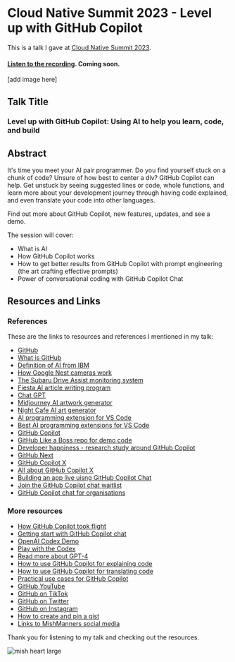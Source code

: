# Cloud Native Summit 2023 - Level up with GitHub Copilot

This is a talk I gave at [Cloud Native Summit 2023](https://www.cloudnativesummit.co/Level-up-with-GitHub-Copilot.html).

#### [Listen to the recording](). Coming soon.

[add image here]

## Talk Title

### Level up with GitHub Copilot: Using AI to help you learn, code, and build

## Abstract

It's time you meet your AI pair programmer. Do you find yourself stuck on a chunk of code? Unsure of how best to center a div? GitHub Copilot can help. Get unstuck by seeing suggested lines or code, whole functions, and learn more about your development journey through having code explained, and even translate your code into other languages.

Find out more about GitHub Copilot, new features, updates, and see a demo.

The session will cover:
- What is AI
- How GitHub Copilot works
- How to get better results from GitHub Copilot with prompt engineering (the art crafting effective prompts)
- Power of conversational coding with GitHub Copilot Chat

## Resources and Links

### References

These are the links to resources and references I mentioned in my talk:

- [GitHub](https://github.com)
- [What is GitHub](https://youtu.be/pBy1zgt0XPc)
- [Definition of AI from IBM](https://www.ibm.com/cloud/learn/what-is-artificial-intelligence)
- [How Google Nest cameras work](https://thenextweb.com/news/google-nest-cam-ai-and-batteries)
- [The Subaru Drive Assist monitoring system](https://www.subaru.com.au/driver-monitoring-system)
- [Fiesta AI article writing program](https://articlefiesta.com/)
- [Chat GPT](https://chat.openai.com/)
- [Midjourney AI artwork generator](https://www.midjourney.com/home/)
- [Night Cafe AI art generator](https://creator.nightcafe.studio/creation/O0iBOpUCgygcGNJsAz9I)
- [AI programming extension for VS Code](https://marketplace.visualstudio.com/items?itemName=GalilAI.aicoding)
- [Best AI programming extensions for VS Code](https://sourceforge.net/software/ai-coding-assistants/integrates-with-visual-studio-code/)
- [GitHub Copilot](https://copilot.github.com/)
- [GitHub Like a Boss repo for demo code](https://github.com/mishmanners/github-like-a-boss)
- [Developer happiness - research study around GitHub Copilot](https://github.blog/2022-09-07-research-quantifying-github-copilots-impact-on-developer-productivity-and-happiness/)
- [GitHub Next](https://githubnext.com/)
- [GitHub Copilot X](https://github.com/features/preview/copilot-x)
- [All about GitHub Copilot X](https://github.blog/2023-03-22-github-copilot-x-the-ai-powered-developer-experience/)
- [Building an app live uisng GitHub Copilot Chat](https://github.blog/2023-05-05-web-summit-rio-2023-building-an-app-in-18-minutes-with-github-copilot-x/)
- [Join the GitHub Copilot chat waitlist](https://github.com/github-copilot/chat_waitlist_signup/join)
- [GitHub Copilot chat for organisations](https://github.blog/2023-07-20-github-copilot-chat-beta-now-available-for-every-organization/)

### More resources
- [How GitHub Copilot took flight](https://www.youtube.com/watch?v=8JjVNFc2kK4&ab_channel=GitHub)
- [Getting start with GitHub Copilot chat](https://www.youtube.com/watch?v=3surPGP7_4o&ab_channel=GitHub)
- [OpenAI Codex Demo](https://youtu.be/SGUCcjHTmGY)
- [Play with the Codex](https://webcatalog.io/apps/openai-playground/)
- [Read more about GPT-4](https://neuroflash.com/blog/gpt-4-open-ai/)
- [How to use GitHub Copilot for explaining code](https://dev.to/github/understand-your-code-using-github-copilot-5375)
- [How to use GitHub Copilot for translating code](https://dev.to/github/how-to-translate-code-into-other-languages-using-github-copilot-3n6f)
- [Practical use cases for GitHub Copilot](https://dev.to/github/why-use-github-copilot-and-copilot-labs-practical-use-cases-for-the-ai-pair-programmer-4hf4)
- [GitHub YouTube](https://youtube.com/c/github)
- [GitHub on TikTok](https://tiktok.com/github)
- [GitHub on Twitter](https://twitter.com/github)
- [GitHub on Instagram](https://instagram.com/github)
- [How to create and pin a gist](https://dev.to/mishmanners/how-to-create-and-pin-a-gist-on-github-16p0)
- [Links to MishManners social media](https://mishmanners.info)

Thank you for listening to my talk and checking out the resources.

![mish heart large](https://user-images.githubusercontent.com/36594527/195619762-82827b2e-bfdd-49b6-b8df-5b9e15f4f044.png)
